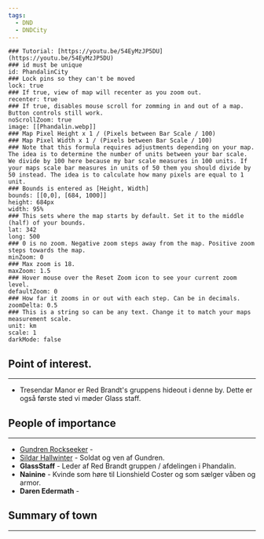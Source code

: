 ```yaml
---
tags:
  - DND
  - DNDCity
---
```

```leaflet
### Tutorial: [https://youtu.be/54EyMzJP5DU](https://youtu.be/54EyMzJP5DU)  
### id must be unique  
id: PhandalinCity  
### Lock pins so they can't be moved  
lock: true
### If true, view of map will recenter as you zoom out.  
recenter: true  
### If true, disables mouse scroll for zomming in and out of a map. Button controls still work.  
noScrollZoom: true  
image: [[Phandalin.webp]]
### Map Pixel Height x 1 / (Pixels between Bar Scale / 100)  
### Map Pixel Width x 1 / (Pixels between Bar Scale / 100)  
### Note that this formula requires adjustments depending on your map. The idea is to determine the number of units between your bar scale. We divide by 100 here because my bar scale measures in 100 units. If your maps scale bar measures in units of 50 them you should divide by 50 instead. The idea is to calculate how many pixels are equal to 1 unit.  
### Bounds is entered as [Height, Width]  
bounds: [[0,0], [684, 1000]]
height: 684px  
width: 95%  
### This sets where the map starts by default. Set it to the middle (half) of your bounds.  
lat: 342 
long: 500
### 0 is no zoom. Negative zoom steps away from the map. Positive zoom steps towards the map.  
minZoom: 0  
### Max zoom is 18.  
maxZoom: 1.5  
### Hover mouse over the Reset Zoom icon to see your current zoom level.  
defaultZoom: 0  
### How far it zooms in or out with each step. Can be in decimals.  
zoomDelta: 0.5  
### This is a string so can be any text. Change it to match your maps measurement scale.  
unit: km  
scale: 1  
darkMode: false  
```

## Point of interest.
---
- Tresendar Manor er Red Brandt's gruppens hideout i denne by. Dette er også første sted vi møder Glass staff.
## People of importance
---
- [Gundren Rockseeker](../NPCs/Gundren%20Rockseeker.md) - 
- [Sildar Hallwinter](../NPCs/Sildar%20Hallwinter.md) - Soldat og ven af Gundren.
- **GlassStaff** - Leder af Red Brandt gruppen / afdelingen i Phandalin.
- **Nainine** - Kvinde som høre til Lionshield Coster og som sælger våben og armor.
- **Daren Edermath** - 
## Summary of town
---
